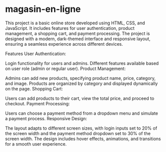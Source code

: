 # magasin-en-ligne
This project is a basic online store developed using HTML, CSS, and JavaScript. It includes features for user authentication, product management, a shopping cart, and payment processing. The project is designed with a modern, dark-themed interface and responsive layout, ensuring a seamless experience across different devices.

Features
User Authentication:

Login functionality for users and admins.
Different features available based on user role (admin or regular user).
Product Management:

Admins can add new products, specifying product name, price, category, and image.
Products are organized by category and displayed dynamically on the page.
Shopping Cart:

Users can add products to their cart, view the total price, and proceed to checkout.
Payment Processing:

Users can choose a payment method from a dropdown menu and simulate a payment process.
Responsive Design:

The layout adapts to different screen sizes, with login inputs set to 20% of the screen width and the payment method dropdown set to 30% of the screen width.
The design includes hover effects, animations, and transitions for a smooth user experience.
